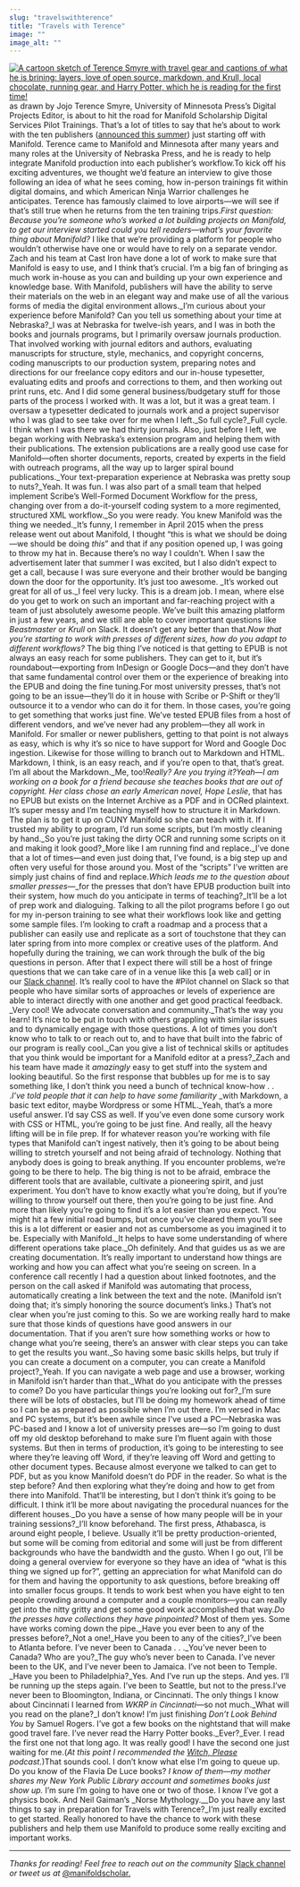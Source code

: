 ```yaml
---
slug: "travelswithterence"
title: "Travels with Terence"
image: ""
image_alt: ""
---
```




<!--truncate-->

[![A cartoon sketch of Terence Smyre with travel gear and captions of what he is brining: layers, love of open source, markdown, and Krull, local chocolate, running gear, and Harry Potter, which he is reading for the first time!](/img/blog/legacy_wp/2018/09/IMG_0009-e1538017493666.jpg)](/img/blog/legacy_wp/2018/09/IMG_0009-e1538017493666.jpg) as drawn by Jojo Terence Smyre, University of Minnesota Press’s Digital Projects Editor, is about to hit the road for Manifold Scholarship Digital Services Pilot Trainings. That’s a lot of titles to say that he’s about to work with the ten publishers ([announced this summer](http://blog.manifoldapp.org/2018/08/30/ten-publishers-to-begin-using-manifold/)) just starting off with Manifold. Terence came to Manifold and Minnesota after many years and many roles at the University of Nebraska Press, and he is ready to help integrate Manifold production into each publisher’s workflow.To kick off his exciting adventures, we thought we’d feature an interview to give those following an idea of what he sees coming, how in-person trainings fit within digital domains, and which American Ninja Warrior challenges he anticipates. Terence has famously claimed to love airports—we will see if that’s still true when he returns from the ten training trips._First question: Because you’re someone who’s worked a lot building projects on Manifold, to get our interview started could you tell readers—what’s your favorite thing about Manifold?_ I like that we’re providing a platform for people who wouldn’t otherwise have one or would have to rely on a separate vendor. Zach and his team at Cast Iron have done a lot of work to make sure that Manifold is easy to use, and I think that’s crucial. I’m a big fan of bringing as much work in-house as you can and building up your own experience and knowledge base.&nbsp;With Manifold, publishers will have the ability to serve their materials on the web in an elegant way and make use of all the various forms of media the digital environment allows._I’m curious about your experience before Manifold? Can you tell us something about your time at Nebraska?_I was at Nebraska for twelve-ish years, and I was in both the books and journals programs, but I primarily oversaw journals production. That involved working with journal editors and authors, evaluating manuscripts for structure, style, mechanics, and copyright concerns, coding manuscripts to our production system, preparing notes and directions for our freelance copy editors and our in-house typesetter, evaluating edits and proofs and corrections to them, and then working out print runs, etc. And I did some general business/budgetary stuff for those parts of the process I worked with. It was a lot, but it was a great team. I oversaw a typesetter dedicated to journals work and a project supervisor who I was glad to see take over for me when I left._So full cycle?_Full cycle. I think when I was there we had thirty journals. Also, just before I left, we began working with Nebraska’s extension program and helping them with their publications. The extension publications are a really good use case for Manifold—often shorter documents, reports, created by experts in the field with outreach programs, all the way up to larger spiral bound publications._Your text-preparation experience at Nebraska was pretty soup to nuts?_Yeah. It was fun. I was also part of a small team that helped implement Scribe’s Well-Formed Document Workflow for the press, changing over from a do-it-yourself coding system to a more regimented, structured XML workflow._So you were ready. You knew Manifold was the thing we needed._It’s funny, I remember in April 2015 when the press release went out about Manifold, I thought “this is what we should be doing—we should be doing _this_” and that if any position opened up, I was going to throw my hat in. Because there’s no way I couldn’t. When I saw the advertisement later that summer I was excited, but I also didn’t expect to get a call, because I was sure everyone and their brother would be banging down the door for the opportunity. It’s just too awesome. _It’s worked out great for all of us._I feel very lucky. This is a dream job. I mean, where else do you get to work on such an important and far-reaching project with a team of just absolutely awesome people. We’ve built this amazing platform in just a few years, and we still are able to cover important questions like _Beastmaster_ or _Krull_ on Slack. It doesn’t get any better than that._Now that you’re starting to work with presses of different sizes, how do you adapt to different workflows?_ The big thing I’ve noticed is that getting to EPUB is not always an easy reach for some publishers. They can get to it, but it’s roundabout—exporting from InDesign or Google Docs—and they don’t have that same fundamental control over them or the experience of breaking into the EPUB and doing the fine tuning.For most university presses, that’s not going to be an issue—they’ll do it in house with Scribe or P-Shift or they’ll outsource it to a vendor who can do it for them. In those cases, you’re going to get something that works just fine. We’ve tested EPUB files from a host of different vendors, and we’ve never had any problem—they all work in Manifold. For smaller or newer publishers, getting to that point is not always as easy, which is why it’s so nice to have support for Word and Google Doc ingestion. Likewise for those willing to branch out to Markdown and HTML. Markdown, I think, is an easy reach, and if you’re open to that, that’s great. I’m all about the Markdown._Me, too!_Really? Are you trying it?_Yeah_—_I am working on a book for a friend because she teaches books that are out of copyright. Her class chose an early American novel,_ Hope Leslie_, that has no EPUB but exists on the Internet Archive as a PDF and in OCRed plaintext. It’s super messy and I’m teaching myself how to structure it in Markdown. The plan is to get it up on CUNY Manifold so she can teach with it. If I trusted my ability to program, I’d run some scripts, but I’m mostly cleaning by hand._So you’re just taking the dirty OCR and running some scripts on it and making it look good?_More like I am running find and replace._I’ve done that a lot of times—and even just doing that, I’ve found, is a big step up and often very useful for those around you. Most of the “scripts” I’ve written are simply just chains of find and replace._Which leads me to the question about smaller presses_—_for the presses that don’t have EPUB production built into their system, how much do you anticipate in terms of teaching?_It’ll be a lot of prep work and dialoguing. Talking to all the pilot programs before I go out for my in-person training to see what their workflows look like and getting some sample files. I’m looking to craft a roadmap and a process that a publisher can easily use and replicate as a sort of touchstone that they can later spring from into more complex or creative uses of the platform. And hopefully during the training, we can work through the bulk of the big questions in person. After that I expect there will still be a host of fringe questions that we can take care of in a venue like this [a web call] or in our&nbsp;[Slack channel](https://manifold-slackin.herokuapp.com/). It’s really cool to have the #Pilot channel on Slack so that people who have similar sorts of approaches or levels of experience are able to interact directly with one another and get good practical feedback. _Very cool! We advocate conversation and community._That’s the way you learn! It’s nice to be put in touch with others grappling with similar issues and to dynamically engage with those questions. A lot of times you don’t know who to talk to or reach out to, and to have that built into the fabric of our program is really cool._Can you give a list of technical skills or aptitudes that you think would be important for a Manifold editor at a press?_Zach and his team have made it _amazingly_ easy to get stuff into the system and looking beautiful. So the first response that bubbles up for me is to say something like, I don’t think you need a bunch of technical know-how . . ._I’ve told people that it can help to have some familiarity_ _with Markdown, a basic text editor, maybe Wordpress or some HTML._Yeah, that’s a more useful answer. I’d say CSS as well. If you’ve even done some cursory work with CSS or HTML, you’re going to be just fine. And really, all the heavy lifting will be in file prep. If for whatever reason you’re working with file types that Manifold can’t ingest natively, then it’s going to be about being willing to stretch yourself and not being afraid of technology. Nothing that anybody does is going to break anything. If you encounter problems, we’re going to be there to help. The big thing is not to be afraid, embrace the different tools that are available, cultivate a pioneering spirit, and just experiment. You don’t have to know exactly what you’re doing, but if you’re willing to throw yourself out there, then you’re going to be just fine. And more than likely you’re going to find it’s a lot easier than you expect. You might hit a few initial road bumps, but once you’ve cleared them you’ll see this is a lot different or easier and not as cumbersome as you imagined it to be. Especially with Manifold._It helps to have some understanding of where different operations take place._Oh definitely. And that guides us as we are creating documentation. It’s really important to understand how things are working and how you can affect what you’re seeing on screen. In a conference call recently I had a question about linked footnotes, and the person on the call asked if Manifold was automating that process, automatically creating a link between the text and the note. (Manifold isn’t doing that; it’s simply honoring the source document’s links.) That’s not clear when you’re just coming to this. So we are working really hard to make sure that those kinds of questions have good answers in our documentation. That if you aren’t sure how something works or how to change what you’re seeing, there’s an answer with clear steps you can take to get the results you want._So having some basic skills helps, but truly if you can create a document on a computer, you can create a Manifold project?_Yeah. If you can navigate a web page and use a browser, working in Manifold isn’t harder than that._What do you anticipate with the presses to come? Do you have particular things you’re looking out for?_I’m sure there will be lots of obstacles, but I’ll be doing my homework ahead of time so I can be as prepared as possible when I’m out there. I’m versed in Mac and PC systems, but it’s been awhile since I’ve used a PC—Nebraska was PC-based and I know a lot of university presses are—so I’m going to dust off my old desktop beforehand to make sure I’m fluent again with those systems. But then in terms of production, it’s going to be interesting to see where they’re leaving off Word, if they’re leaving off Word and getting to other document types. Because almost everyone we talked to can get to PDF, but as you know Manifold doesn’t do PDF in the reader. So what is the step before? And then exploring what they’re doing and how to get from there into Manifold. That’ll be interesting, but I don’t think it’s going to be difficult. I think it’ll be more about navigating the procedural nuances for the different houses._Do you have a sense of how many people will be in your training sessions?_I’ll know beforehand. The first press, Athabasca, is around eight people, I believe. Usually it’ll be pretty production-oriented, but some will be coming from editorial and some will just be from different backgrounds who have the bandwidth and the gusto. When I go out, I’ll be doing a general overview for everyone so they have an idea of “what is this thing we signed up for?”, getting an appreciation for what Manifold can do for them and having the opportunity to ask questions, before breaking off into smaller focus groups. It tends to work best when you have eight to ten people crowding around a computer and a couple monitors—you can really get into the nitty gritty and get some good work accomplished that way._Do the presses have collections they have pinpointed?_ Most of them yes. Some have works coming down the pipe._Have you ever been to any of the presses before?_Not a one!_Have you been to any of the cities?_I’ve been to Atlanta before. I’ve never been to Canada . . ._You’ve never been to Canada? Who are you?_The guy who’s never been to Canada. I’ve never been to the UK, and I’ve never been to Jamaica. I’ve not been to Temple. _Have you been to Philadelphia?_Yes. And I’ve run up the steps. And yes. I’ll be running up the steps again. I’ve been to Seattle, but not to the press.I’ve never been to Bloomington, Indiana, or Cincinnati. The only things I know about Cincinnati I learned from _WKRP in Cincinnati_—so not much._What will you read on the plane?_I don’t know! I’m just finishing _Don’t Look Behind You_ by Samuel Rogers. I’ve got a few books on the nightstand that will make good travel fare. I’ve never read the Harry Potter books._Ever?_Ever. I read the first one not that long ago. It was really good! I have the second one just waiting for me.(_At this point I recommended the_ [_Witch, Please_](http://ohwitchplease.ca/) _podcast._)That sounds cool. I don’t know what else I’m going to queue up. Do you know of the Flavia De Luce books? _I know of them—my mother shares my New York Public Library account and sometimes books just show up._ I’m sure I’m going to have one or two of those. I know I’ve got a physics book. And Neil Gaiman’s _Norse Mythology.__Do you have any last things to say in preparation for Travels with Terence?_I’m just really excited to get started. Really honored to have the chance to work with these publishers and help them use Manifold to produce some really exciting and important works.
* * *
_Thanks for reading! Feel free to reach out on the community&nbsp;_[Slack channel](https://manifold-slackin.herokuapp.com/) _or tweet us at_&nbsp;[@manifoldscholar.](https://twitter.com/ManifoldScholar)


